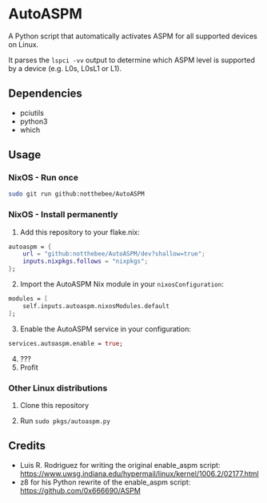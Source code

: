 # AutoASPM

A Python script that automatically activates ASPM for all supported devices on Linux.

It parses the `lspci -vv` output to determine which ASPM level is supported by
a device (e.g. L0s, L0sL1 or L1).

## Dependencies

- pciutils
- python3
- which

## Usage

### NixOS - Run once

```bash
sudo git run github:notthebee/AutoASPM
```

### NixOS - Install permanently

1. Add this repository to your flake.nix:

```nix
autoaspm = {
    url = "github:notthebee/AutoASPM/dev?shallow=true";
    inputs.nixpkgs.follows = "nixpkgs";
};
```

2. Import the AutoASPM Nix module in your `nixosConfiguration`:

```nix
modules = [
    self.inputs.autoaspm.nixosModules.default
];
```

3. Enable the AutoASPM service in your configuration:

```nix
services.autoaspm.enable = true;
```

4. ???
5. Profit

### Other Linux distributions

1. Clone this repository

2. Run `sudo pkgs/autoaspm.py`

## Credits

- Luis R. Rodriguez for writing the original enable_aspm script:
  https://www.uwsg.indiana.edu/hypermail/linux/kernel/1006.2/02177.html
- z8 for his Python rewrite of the enable_aspm script: https://github.com/0x666690/ASPM
